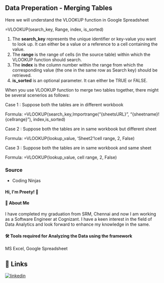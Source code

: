 ## Data Preperation - Merging Tables

Here we will understand the VLOOKUP function in Google Spreadsheet


=VLOOKUP(search_key, Range, index, is_sorted)

1. The <b>search_key</b> represents the unique identifier or key-value you want to look up. It can either be a value or a reference to a cell containing the value.
2. The <b>range</b> is the range of cells (in the source table) within which the VLOOKUP function should search.
3. The <b>index</b> is the column number within the range from which the corresponding value (the one in the same row as Search key) should be retrieved.
4. <b>is_sorted</b> is an optional parameter. It can either be TRUE or FALSE.

When you use VLOOKUP function to merge two tables together, there might be several scenerios as follows:

Case 1 : Suppose both the tables are in different workbook

Formula: =VLOOKUP(search_key,Importrange(“{sheetsURL}”, “{sheetname}!{cellrange}”), index,is_sorted)

Case 2 : Suppose both the tables are in same workbook but different sheet

Formula: =VLOOKUP(lookup_value, ‘Sheet2’!cell range, 2, False)

Case 3 : Suppose both the tables are in same workbook and same sheet

Formula: =VLOOKUP(lookup_value, cell range, 2, False)











### Source

- Coding Ninjas

#### Hi, I'm Preety! 👋


#### 🚀 About Me
I have completed my graduation from SRM, Chennai and now I am working as a Software Engineer at Cognizant. I have a keen interest in the field of Data Analytics and look forward to enhance my knowledge in the same. 


#### 🛠 Tools required for Analyzing the Data using the framework
MS Excel, Google Spreadsheet


## 🔗 Links
[![linkedin](https://img.shields.io/badge/linkedin-0A66C2?style=for-the-badge&logo=linkedin&logoColor=white)](https://www.linkedin.com/in/preety-manna-687a73194/) 
  
